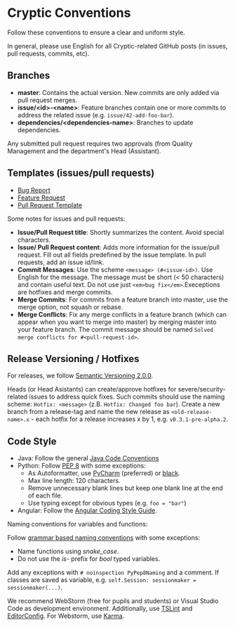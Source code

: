 # Cryptic Conventions

Follow these conventions to ensure a clear and uniform style. 

In general, please use English for all Cryptic-related GitHub posts (in issues, pull requests, commits, etc).

## Branches

- **master**: Contains the actual version. New commits are only added via pull request merges.
- **issue/\<id\>-\<name\>**: Feature branches contain one or more commits to address the related issue (e.g. `issue/42-add-foo-bar`).
- **dependencies/\<dependencies-name\>**: Branches to update dependencies. 

Any submitted pull request requires two approvals (from Quality Management and the department's Head (Assistant).

## Templates (issues/pull requests)

- [Bug Report](https://github.com/cryptic-game/cryptic/blob/master/.github/ISSUE_TEMPLATE/BUG_REPORT.md)
- [Feature Request](https://github.com/cryptic-game/cryptic/blob/master/.github/ISSUE_TEMPLATE/FEATURE_REQUEST.md)
- [Pull Request Template](https://github.com/cryptic-game/cryptic/blob/master/.github/PULL_REQUEST_TEMPLATE.md)

Some notes for issues and pull requests:  

- **Issue/Pull Request title**: Shortly summarizes the content. Avoid special characters.
- **Issue/ Pull Request content**: Adds more information for the issue/pull request. Fill out all fields predefined by the issue template. In pull requests, add an issue id/link.
- **Commit Messages**: Use the scheme `<message> (#<issue-id>)`. Use English for the message. The message must be short (< 50 characters) and contain useful text. Do not use just `<em>bug fix</em>`.Execeptions are hotfixes and merge commits.
- **Merge Commits**: For commits from a feature branch into master, use the merge option, not squash or rebase. 
- **Merge Conflicts**: Fix any merge conflicts in a feature branch (which can appear when you want to merge into master) by merging master into your feature branch. The commit message should be named `Solved merge conflicts for #<pull-request-id>`.

## Release Versioning / Hotfixes

For releases, we follow [Semantic Versioning 2.0.0](https://semver.org/).

Heads (or Head Asistants) can create/approve hotfixes for severe/security-related issues to address quick fixes. Such commits should use the naming scheme: `Hotfix: <message>` (z.B. `Hotfix: Changed foo bar`). Create a new branch from a release-tag and name the new release as `<old-release-name>.x` - each hotfix for a release increases x by 1, e.g. `v0.3.1-pre-alpha.2`.

## Code Style

- Java: Follow the general [Java Code Conventions](https://www.oracle.com/technetwork/java/codeconventions-150003.pdf)
- Python: Follow [PEP 8](https://www.python.org/dev/peps/pep-0008/) with some exceptions:
    - As Autoformatter, use [PyCharm](https://www.jetbrains.com/pycharm/) (preferred) or [black](https://github.com/python/black).
    - Max line length: 120 characters. 
    - Remove unnecessary blank lines but keep one blank line at the end of each file.
    - Use typing except for obvious types (e.g. `foo = "bar"`)
- Angular: Follow the [Angular Coding Style Guide](https://angular.io/guide/styleguide). 

Naming conventions for variables and functions:  

Follow [grammar based naming conventions](https://dev.to/somedood/a-grammar-based-naming-convention-13jf) with some exceptions: 
- Name functions using *snake\_case*.
- Do not use the *is-* prefix for *bool* typed variables. 

Add any exceptions with `# noinspection PyPep8Naming` and a comment. <!-- check and change if required -->If classes are saved as variable, e.g. `self.Session: sessionmaker = sessionmaker(...)`.

We recommend WebStorm (free for pupils and students) or Visual Studio Code as development environment. Additionally, use [TSLint](https://marketplace.visualstudio.com/items?itemName=ms-vscode.vscode-typescript-tslint-plugin) and [EditorConfig](https://marketplace.visualstudio.com/items?itemName=EditorConfig.EditorConfig). For Webstorm, use [Karma](https://plugins.jetbrains.com/plugin/7287-karma).
